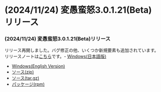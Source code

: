 # (2024/11/24) 変愚蛮怒3.0.1.21(Beta)リリース

### (2024/11/24) 変愚蛮怒3.0.1.21(Beta)リリース
リリース再開しました。バグ修正の他、いくつか新規要素も追加されています。
リリースノートは[こちら](https://github.com/hengband/hengband/releases/tag/3.0.1.21-Beta)です。- [Windows(日本語版)](https://github.com/hengband/hengband/releases/download/3.0.1.21-Beta/Hengband-3.0.1.21-Beta-jp.zip)
- [Windows(English Version)](https://github.com/hengband/hengband/releases/download/3.0.1.21-Beta/Hengband-3.0.1.21-Beta-en.zip)
- [ソース(zip)](https://github.com/hengband/hengband/archive/refs/tags/3.0.1.21-Beta.zip)
- [ソース(tar.gz)](https://github.com/hengband/hengband/archive/refs/tags/3.0.1.21-Beta.tar.gz)
- [パッケージ(rpm)](https://copr.fedorainfracloud.org/coprs/whitehara/hengband/build/8325354/)

